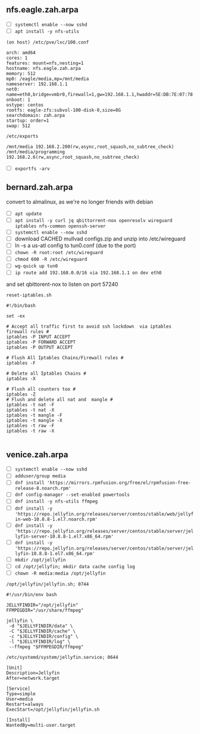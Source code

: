 ## nfs.eagle.zah.arpa
- [ ] `systemctl enable --now sshd`
- [ ] `apt install -y nfs-utils`

```
(on host) /etc/pve/lxc/100.conf

arch: amd64
cores: 1
features: mount=nfs,nesting=1
hostname: nfs.eagle.zah.arpa
memory: 512
mp0: /eagle/media,mp=/mnt/media
nameserver: 192.168.1.1
net0: name=eth0,bridge=vmbr0,firewall=1,gw=192.168.1.1,hwaddr=5E:DB:7E:07:78:56,ip=192.168.2.10/32,ip6=dhcp,type=veth
onboot: 1
ostype: centos
rootfs: eagle-zfs:subvol-100-disk-0,size=8G
searchdomain: zah.arpa
startup: order=1
swap: 512
```

```
/etc/exports

/mnt/media 192.168.2.200(rw,async,root_squash,no_subtree_check)
/mnt/media/programming 192.168.2.6(rw,async,root_squash,no_subtree_check)
```

- [ ] `exportfs -arv`

## bernard.zah.arpa
convert to almalinux, as we're no longer friends with debian

- [ ] `apt update`
- [ ] `apt install -y curl jq qbittorrent-nox openresolv wireguard iptables nfs-common openssh-server`
- [ ] `systemctl enable --now sshd`
- [ ] download CACHED mullvad configs.zip and unzip into /etc/wireguard
- [ ] ln -s a us-atl config to tun0.conf (due to the port)
- [ ] `chown -R root:root /etc/wireguard`
- [ ] `chmod 600 -R /etc/wireguard`
- [ ] `wg-quick up tun0`
- [ ] `ip route add 192.168.0.0/16 via 192.168.1.1 on dev eth0`

and set qbittorent-nox to listen on port 57240

```
reset-iptables.sh

#!/bin/bash

set -ex

# Accept all traffic first to avoid ssh lockdown  via iptables firewall rules #
iptables -P INPUT ACCEPT
iptables -P FORWARD ACCEPT
iptables -P OUTPUT ACCEPT
 
# Flush All Iptables Chains/Firewall rules #
iptables -F
 
# Delete all Iptables Chains #
iptables -X
 
# Flush all counters too #
iptables -Z 
# Flush and delete all nat and  mangle #
iptables -t nat -F
iptables -t nat -X
iptables -t mangle -F
iptables -t mangle -X
iptables -t raw -F
iptables -t raw -X
```

```
```

## venice.zah.arpa
- [ ] `systemctl enable --now sshd`
- [ ] `adduser/group media`
- [ ] `dnf install 'https://mirrors.rpmfusion.org/free/el/rpmfusion-free-release-8.noarch.rpm'`
- [ ] `dnf config-manager --set-enabled powertools`
- [ ] `dnf install -y nfs-utils ffmpeg`
- [ ] `dnf install -y 'https://repo.jellyfin.org/releases/server/centos/stable/web/jellyfin-web-10.8.8-1.el7.noarch.rpm'`
- [ ] `dnf install -y 'https://repo.jellyfin.org/releases/server/centos/stable/server/jellyfin-server-10.8.8-1.el7.x86_64.rpm'`
- [ ] `dnf install -y 'https://repo.jellyfin.org/releases/server/centos/stable/server/jellyfin-10.8.8-1.el7.x86_64.rpm'`
- [ ] `mkdir /opt/jellyfin`
- [ ] `cd /opt/jellyfin; mkdir data cache config log`
- [ ] `chown -R media:media /opt/jellyfin`

```
/opt/jellyfin/jellyfin.sh; 0744

#!/usr/bin/env bash

JELLYFINDIR="/opt/jellyfin"
FFMPEGDIR="/usr/share/ffmpeg"

jellyfin \
 -d "$JELLYFINDIR/data" \
 -C "$JELLYFINDIR/cache" \
 -c "$JELLYFINDIR/config" \
 -l "$JELLYFINDIR/log" \
 --ffmpeg "$FFMPEGDIR/ffmpeg"

```

```
/etc/systemd/system/jellyfin.service; 0644

[Unit]
Description=Jellyfin
After=network.target

[Service]
Type=simple
User=media
Restart=always
ExecStart=/opt/jellyfin/jellyfin.sh

[Install]
WantedBy=multi-user.target
```
